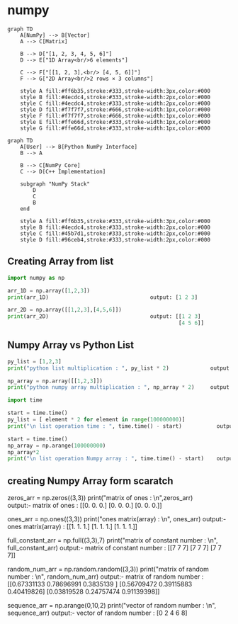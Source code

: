 # numpy
```mermaid 
graph TD
    A[NumPy] --> B[Vector]
    A --> C[Matrix]
    
    B --> D["[1, 2, 3, 4, 5, 6]"]
    D --> E["1D Array<br/>6 elements"]
    
    C --> F["[[1, 2, 3],<br/> [4, 5, 6]]"]
    F --> G["2D Array<br/>2 rows × 3 columns"]
    
    style A fill:#ff6b35,stroke:#333,stroke-width:3px,color:#000
    style B fill:#4ecdc4,stroke:#333,stroke-width:2px,color:#000
    style C fill:#4ecdc4,stroke:#333,stroke-width:2px,color:#000
    style D fill:#f7f7f7,stroke:#666,stroke-width:1px,color:#000
    style F fill:#f7f7f7,stroke:#666,stroke-width:1px,color:#000
    style E fill:#ffe66d,stroke:#333,stroke-width:1px,color:#000
    style G fill:#ffe66d,stroke:#333,stroke-width:1px,color:#000
```
```mermaid
graph TD
    A[User] --> B[Python NumPy Interface]
    B --> A
    
    B --> C[NumPy Core]
    C --> D[C++ Implementation]
    
    subgraph "NumPy Stack"
        D
        C
        B
    end
    
    style A fill:#ff6b35,stroke:#333,stroke-width:3px,color:#000
    style B fill:#4ecdc4,stroke:#333,stroke-width:2px,color:#000
    style C fill:#45b7d1,stroke:#333,stroke-width:2px,color:#000
    style D fill:#96ceb4,stroke:#333,stroke-width:2px,color:#000
```
## Creating Array from list
```python
import numpy as np

arr_1D = np.array([1,2,3]) 
print(arr_1D)                                output: [1 2 3]

arr_2D = np.array([[1,2,3],[4,5,6]])
print(arr_2D)                                output: [[1 2 3]
                                                      [4 5 6]]
```
## Numpy Array vs Python List
```python
py_list = [1,2,3]
print("python list multiplication : ", py_list * 2)             output: python list multiplication :  [1, 2, 3, 1, 2, 3]

np_array = np.array([[1,2,3]])
print("python numpy array multiplication : ", np_array * 2)     output: python numpy array multiplication :  [[2 4 6]]

import time 

start = time.time()
py_list = [ element * 2 for element in range(100000000)]
print("\n list operation time : ", time.time() - start)           output: list operation time :  12.6350736618042

start = time.time()
np_array = np.arange(100000000)
np_array*2
print("\n list operation Numpy array : ", time.time() - start)    output: list operation Numpy array :  0.7995524406433105
```
## creating Numpy Array form scaratch
zeros_arr = np.zeros((3,3))
print("matrix of ones : \n",zeros_arr)            
output:- 
matrix of ones : 
 [[0. 0. 0.]
 [0. 0. 0.]
 [0. 0. 0.]]

ones_arr = np.ones((3,3))
print("ones matrix(array) : \n", ones_arr)
output:- 
ones matrix(array) : 
 [[1. 1. 1.]
 [1. 1. 1.]
 [1. 1. 1.]]

full_constant_arr = np.full((3,3),7)
print("matrix of constant number : \n", full_constant_arr)
output:- 
matrix of constant number : 
 [[7 7 7]
 [7 7 7]
 [7 7 7]]

random_num_arr = np.random.random((3,3))
print("matrix of random number : \n", random_num_arr)
output:-
matrix of random number : 
 [[0.67331133 0.78696991 0.3835139 ]
 [0.56709472 0.39115883 0.40419826]
 [0.03819528 0.24757474 0.91139398]]

sequence_arr = np.arange(0,10,2)
print("vector of random number : \n", sequence_arr)
output:-
vector of random number : 
 [0 2 4 6 8]
```


